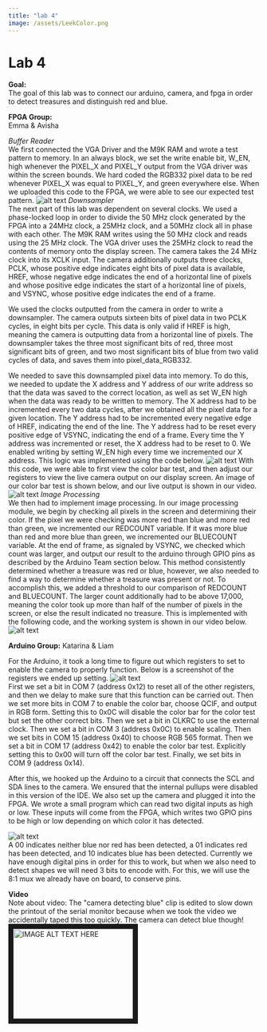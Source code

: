 ```yaml
---
title: "lab 4"
image: /assets/LeekColor.png
---
```


# Lab 4

**Goal:**  
The goal of this lab was to connect our arduino, camera, and fpga in order to detect treasures and distinguish red and blue.


**FPGA Group:**  
Emma & Avisha

*Buffer Reader*  
We first connected the VGA Driver and the M9K RAM and wrote a test pattern to memory. In an always block, we set the write enable bit, W_EN, high whenever the PIXEL_X and PIXEL_Y output from the VGA driver was within the screen bounds. We hard coded the RGB332 pixel data to be red whenever PIXEL_X was equal to PIXEL_Y, and green everywhere else. When we uploaded this code to the FPGA, we were able to see our expected test pattern.
![alt text](/assets/lab4/m9k.png)
*Downsampler*  
The next part of this lab was dependent on several clocks. We used a phase-locked loop in order to divide the 50 MHz clock generated by the FPGA into a 24MHz clock, a 25MHz clock, and a 50MHz clock all in phase with each other. The M9K RAM writes using the 50 MHz clock and reads using the 25 MHz clock. The VGA driver uses the 25MHz clock to read the contents of memory onto the display screen. The camera takes the 24 MHz clock into its XCLK input. The camera additionally outputs three clocks, PCLK, whose positive edge indicates eight bits of pixel data is available, HREF, whose negative edge indicates the end of a horizontal line of pixels and whose positive edge indicates the start of a horizontal line of pixels, and VSYNC, whose positive edge indicates the end of a frame.

We used the clocks outputted from the camera in order to write a downsampler. The camera outputs sixteen bits of pixel data in two PCLK cycles, in eight bits per cycle. This data is only valid if HREF is high, meaning the camera is outputting data from a horizontal line of pixels. The downsampler takes the three most significant bits of red, three most significant bits of green, and two most significant bits of blue from two valid cycles of data, and saves them into pixel_data_RGB332.

We needed to save this downsampled pixel data into memory. To do this, we needed to update the X address and Y address of our write address so that the data was saved to the correct location, as well as set W_EN high when the data was ready to be written to memory. The X address had to be incremented every two data cycles, after we obtained all the pixel data for a given location. The Y address had to be incremented every negative edge of HREF, indicating the end of the line. The Y address had to be reset every positive edge of VSYNC, indicating the end of a frame. Every time the Y address was incremented or reset, the X address had to be reset to 0. We enabled writing by setting W_EN high every time we incremented our X address. This logic was implemented using the code below.
![alt text](/assets/lab4/downsampler_code.png)
With this code, we were able to first view the color bar test, and then adjust our registers to view the live camera output on our display screen. An image of our color bar test is shown below, and our live output is shown in our video.
![alt text](/assets/lab4/color_bar.png)
*Image Processing*  
We then had to implement image processing. In our image processing module, we begin by checking all pixels in the screen and determining their color. If the pixel we were checking was more red than blue and more red than green, we incremented our REDCOUNT variable. If it was more blue than red and more blue than green, we incremented our BLUECOUNT variable. At the end of frame, as signaled by VSYNC, we checked which count was larger, and output our result to the arduino through GPIO pins as described by the Arduino Team section below. This method consistently determined whether a treasure was red or blue, however, we also needed to find a way to determine whether a treasure was present or not. To accomplish this, we added a threshold to our comparison of REDCOUNT and BLUECOUNT. The larger count additionally had to be above 17,000, meaning the color took up more than half of the number of pixels in the screen, or else the result indicated no treasure. This is implemented with the following code, and the working system is shown in our video below.
![alt text](/assets/lab4/imageprocessor_code.png)


**Arduino Group:**
Katarina & Liam

For the Arduino, it took a long time to figure out which registers to set to enable the camera to properly function. Below is a screenshot of the registers we ended up setting.
![alt text](/assets/lab4/write_regs.png)  
First we set a bit in COM 7 (address 0x12) to reset all of the other registers, and then we delay to make sure that this function can be carried out. Then we set more bits in COM 7 to enable the color bar, choose QCIF, and output in RGB form. Setting this to 0x0C will disable the color bar for the color test but set the other correct bits. Then we set a bit in CLKRC to use the external clock. Then we set a bit in COM 3 (address 0x0C) to enable scaling. Then we set bits in COM 15 (address 0x40) to choose RGB 565 format. Then we set a bit in COM 17 (address 0x42) to enable the color bar test. Explicitly setting this to 0x00 will turn off the color bar test. Finally, we set bits in COM 9 (address 0x14).


After this, we hooked up the Arduino to a circuit that connects the SCL and SDA lines to the camera. We ensured that the internal pullups were disabled in this version of the IDE. We also set up the camera and plugged it into the FPGA. We wrote a small program which can read two digital inputs as high or low. These inputs will come from the FPGA, which writes two GPIO pins to be high or low depending on which color it has detected.

![alt text](/assets/lab4/color_receiver.png)  
A 00 indicates neither blue nor red has been detected, a 01 indicates red has been detected, and 10 indicates blue has been detected. Currently we have enough digital pins in order for this to work, but when we also need to detect shapes we will need 3 bits to encode with. For this, we will use the 8:1 mux we already have on board, to conserve pins.




**Video**  
Note about video: The "camera detecting blue" clip is edited to slow down the printout of the serial monitor because when we took the video we accidentally taped this too quickly. The camera can detect blue though!  
<a href="https://www.youtube.com/watch?v=j_vugpRga0U
" target="_blank"><img src="http://img.youtube.com/vi/j_vugpRga0U.jpg" 
alt="IMAGE ALT TEXT HERE" width="240" height="180" border="10" /></a>
